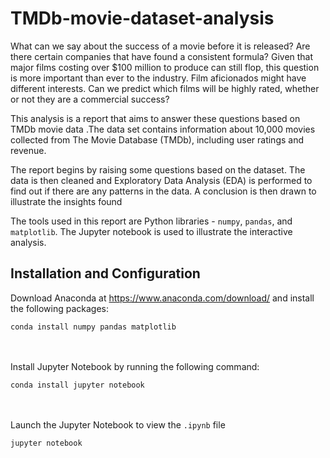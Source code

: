 # TMDb-movie-dataset-analysis

What can we say about the success of a movie before it is released? Are there certain companies that have found a consistent formula? Given that major films costing over $100 million to produce can still flop, this question is more important than ever to the industry. Film aficionados might have different interests. Can we predict which films will be highly rated, whether or not they are a commercial success?

This analysis is a report that aims to answer these questions based on TMDb movie data .The data set contains information about 10,000 movies collected from The Movie Database (TMDb), including user ratings and revenue.

The report begins by raising some questions based on the dataset. The data is then cleaned and Exploratory Data Analysis (EDA) is performed to find out if there are any patterns in the data. A conclusion is then drawn to illustrate the insights found

The tools used in this report are Python libraries - `numpy`, `pandas`, and `matplotlib`. The Jupyter notebook is used to illustrate the interactive analysis.


## Installation and Configuration
Download Anaconda at https://www.anaconda.com/download/ and install the following packages:
```
conda install numpy pandas matplotlib
```
<br><br>
Install Jupyter Notebook by running the following command:
```
conda install jupyter notebook
```

<br><br>
Launch the Jupyter Notebook to view the `.ipynb` file
```
jupyter notebook
```